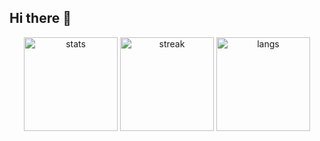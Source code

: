 ## Hi there 👋

<!--
**ro-lex404/ro-lex404** is a ✨ _special_ ✨ repository because its `README.md` (this file) appears on your GitHub profile.

Here are some ideas to get you started:

- 🔭 I’m currently working on ...
- 🌱 I’m currently learning ...
- 👯 I’m looking to collaborate on ...
- 🤔 I’m looking for help with ...
- 💬 Ask me about ...
- 📫 How to reach me: ...
- 😄 Pronouns: ...
- ⚡ Fun fact: ...
-->

<p align="center">
  <img src="https://github-readme-stats.vercel.app/api?username=ro-lex404&show_icons=true&theme=tokyonight" alt="stats" height="150"/>
  <img src="https://streak-stats.demolab.com?user=ro-lex404&theme=tokyonight&hide_border=true" alt="streak" height="150"/>
  <img src="https://github-readme-stats.vercel.app/api/top-langs/?username=ro-lex404&theme=tokyonight" alt="langs" height="150"/>
</p>

